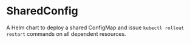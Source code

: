 # SharedConfig

A Helm chart to deploy a shared ConfigMap and issue `kubectl rollout restart` commands on all dependent resources.
